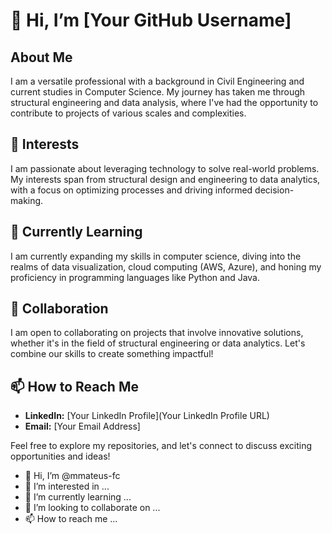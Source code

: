 # 👋 Hi, I’m [Your GitHub Username]

## About Me
I am a versatile professional with a background in Civil Engineering and current studies in Computer Science. My journey has taken me through structural engineering and data analysis, where I've had the opportunity to contribute to projects of various scales and complexities.

## 👀 Interests
I am passionate about leveraging technology to solve real-world problems. My interests span from structural design and engineering to data analytics, with a focus on optimizing processes and driving informed decision-making.

## 🌱 Currently Learning
I am currently expanding my skills in computer science, diving into the realms of data visualization, cloud computing (AWS, Azure), and honing my proficiency in programming languages like Python and Java.

## 💞️ Collaboration
I am open to collaborating on projects that involve innovative solutions, whether it's in the field of structural engineering or data analytics. Let's combine our skills to create something impactful!

## 📫 How to Reach Me
- **LinkedIn:** [Your LinkedIn Profile](Your LinkedIn Profile URL)
- **Email:** [Your Email Address]

Feel free to explore my repositories, and let's connect to discuss exciting opportunities and ideas!


- 👋 Hi, I’m @mmateus-fc
- 👀 I’m interested in ...
- 🌱 I’m currently learning ...
- 💞️ I’m looking to collaborate on ...
- 📫 How to reach me ...

<!---
mmateus-fc/mmateus-fc is a ✨ special ✨ repository because its `README.md` (this file) appears on your GitHub profile.
You can click the Preview link to take a look at your changes.
--->
